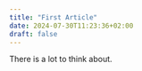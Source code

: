 ```yaml
---
title: "First Article"
date: 2024-07-30T11:23:36+02:00
draft: false
---
```

There is a lot to think about.